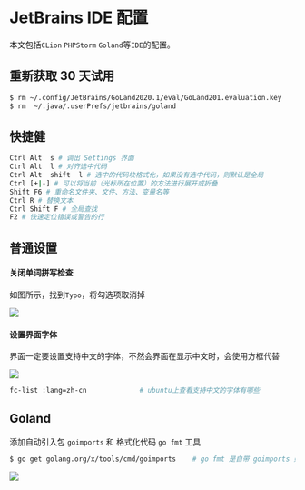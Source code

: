 # JetBrains IDE 配置

本文包括`CLion` `PHPStorm` `Goland`等`IDE`的配置。

## 重新获取 30 天试用

```bash
$ rm ~/.config/JetBrains/GoLand2020.1/eval/GoLand201.evaluation.key
$ rm  ~/.java/.userPrefs/jetbrains/goland
```

## 快捷健

```bash
Ctrl Alt  s # 调出 Settings 界面
Ctrl Alt  l # 对齐选中代码
Ctrl Alt  shift  l # 选中的代码块格式化，如果没有选中代码，则默认是全局
Ctrl [+|-] # 可以将当前（光标所在位置）的方法进行展开或折叠
Shift F6 # 重命名文件夹、文件、方法、变量名等
Ctrl R # 替换文本
Ctrl Shift F # 全局查找
F2 # 快速定位错误或警告的行
```

## 普通设置

#### 关闭单词拼写检查

如图所示，找到`Typo`，将勾选项取消掉

![](https://img.codekissyoung.com/2019/05/14/d898fd27116eb2020475e0a9b4e8dd5b.png)

#### 设置界面字体

界面一定要设置支持中文的字体，不然会界面在显示中文时，会使用方框代替

![](https://img.codekissyoung.com/2019/05/14/d7c11a4a914f991418be75cb2fb55c48.png)

```bash
fc-list :lang=zh-cn             # ubuntu上查看支持中文的字体有哪些
```

## Goland

添加自动引入包 `goimports` 和 格式化代码 `go fmt` 工具

```bash
$ go get golang.org/x/tools/cmd/goimports    # go fmt 是自带 goimports 则需要安装
```

![](https://img.codekissyoung.com/2020/02/06/ea4011e0ab5e25cfc8302aa6ccb4c191.png)



